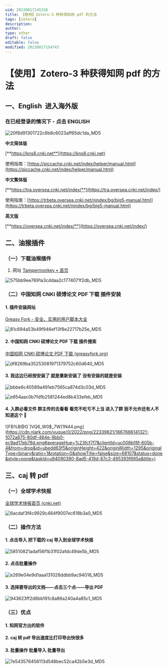```yaml
---
uid: 20230817145158
title: 【使用】Zotero-3 种获得知网 pdf 的方法
tags: [zotero]
description:
author:
type: other
draft: false
editable: false
modified: 20230817154743
---
```


# 【使用】Zotero-3 种获得知网 pdf 的方法

## 一、English  进入海外版

### 在已经登录的情况下 - 点击 ENGLISH

![20f8d91301722c6b8c6023aff65dc1da_MD5](https://cdn.pkmer.cn/images/202308171547305.png!pkmer)

**中文简体版**

[**https://kns8.cnki.net**](https://kns8.cnki.net)

使用指南：[https://piccache.cnki.net/index/helper/manual.html](https://piccache.cnki.net/index/helper/manual.html)

**中文繁体版**

[**https://tra.oversea.cnki.net/index/**](https://tra.oversea.cnki.net/index/)

使用指南：[https://trbeta.oversea.cnki.net/nindex/bg/big5-manual.html](https://trbeta.oversea.cnki.net/nindex/bg/big5-manual.html)

**英文版**

[**https://oversea.cnki.net/index/**](https://oversea.cnki.net/index/)

## 二、油猴插件

### （一）下载油猴插件

1. 网址
   [Tampermonkey • 首页](https://www.tampermonkey.net/)

![575bb9ee7691a3cddaa2c1774071f2db_MD5](https://cdn.pkmer.cn/images/202308171547306.png!pkmer)

### （二）中国知网 CNKI 硕博论文 PDF 下载 插件安装

#### 1\. 插件安装网址

[Greasy Fork - 安全、实用的用户脚本大全](https://greasyfork.org/zh-CN/)

![81c694a53b49f946ef13f8e22717b25e_MD5](https://cdn.pkmer.cn/images/202308171547307.png!pkmer)

#### 2\. 中国知网 CNKI 硕博论文 PDF 下载 插件搜索

[中国知网 CNKI 硕博论文 PDF 下载 (greasyfork.org)](https://greasyfork.org/zh-CN/scripts?q=%E4%B8%AD%E5%9B%BD%E7%9F%A5%E7%BD%91CNKI%E7%A1%95%E5%8D%9A%E8%AE%BA%E6%96%87PDF%E4%B8%8B%E8%BD%BD)

![df8269ba35253081971379752c60d640_MD5](https://cdn.pkmer.cn/images/202308171547308.png!pkmer)

#### 3\. 我这边已经按安装了 就是重新安装了 没有安装的就是安装

![bbbe6c40589a491eb7565ca874d3c03d_MD5](https://cdn.pkmer.cn/images/202308171547309.png!pkmer)

![e654aac0b7fdfb2581244ed8b433efeb_MD5](https://cdn.pkmer.cn/images/202308171547310.png!pkmer)

#### 4\. 入群必看文件 群主传的去看看 看完不吃亏不上当 进入了群 我不允许还有人不知道这个 🦭

!\[FB%B@G\`\]VQ6_W0$\_7W{1N44.png\](<https://cdn.nlark.com/yuque/0/2022/png/22339621/1667666141321-1072a875-80df-484e-9bb0-ec9ad17eb78d.png#averageHue=%23fcf7f7&clientId=uc008bf8f-605b-4&from=drop&id=ubedd63f5&originHeight=422&originWidth=1295&originalType=binary&ratio=1&rotation=0&showTitle=false&size=68107&status=done&style=none&taskId=u94090390-8ad5-419d-87c3-495393f695a&title=)>

## 三、caj 转 pdf

### （一）全球学术快报

[全球学术快报首页 (cnki.net)](https://m.cnki.net/mcnkidown/index.html)

![6acdaf3f4c9929c484f9007ec618b3a0_MD5](https://cdn.pkmer.cn/images/202308171547311.png!pkmer)

### （二）操作方法

#### 1\. 点击导入 把下载的 caj 导入到全球学术快报

![58510821adaf56f1b31f02afdc49de5b_MD5](https://cdn.pkmer.cn/images/202308171547312.png!pkmer)

#### 2\. 点击批量操作

![e269e04e9d1aaa131028ddbb9ac94016_MD5](https://cdn.pkmer.cn/images/202308171547313.png!pkmer)

#### 3\. 选择要导出的文档——点击三个点——导出 PDF

![943623ff2d6bb191c8a86a240a4a85c1_MD5](https://cdn.pkmer.cn/images/202308171547314.png!pkmer)

### （三）优点

#### 1\. 知网官方出的软件

#### 2\. caj 转 pdf 导出速度比打印导出快很多

#### 3\. 批量操作 批量导入 批量导出

![7e543576456113d548bec52ca42b5e3d_MD5](https://cdn.pkmer.cn/images/202308171547315.png!pkmer)
